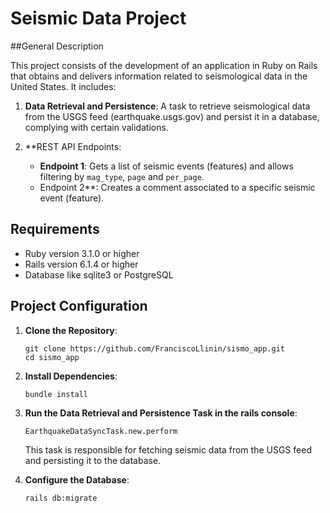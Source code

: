 # Seismic Data Project

##General Description

This project consists of the development of an application in Ruby on Rails that obtains and delivers information related to seismological data in the United States.  It includes:

1. **Data Retrieval and Persistence**: A task to retrieve seismological data from the USGS feed (earthquake.usgs.gov) and persist it in a database, complying with certain validations.

2. **REST API Endpoints:
   - **Endpoint 1**: Gets a list of seismic events (features) and allows filtering by `mag_type`, `page` and `per_page`.
   - Endpoint 2**: Creates a comment associated to a specific seismic event (feature).

## Requirements

* Ruby version 3.1.0 or  higher
* Rails version 6.1.4 or higher
* Database like sqlite3 or PostgreSQL

## Project Configuration

1. **Clone the Repository**:
   ```
   git clone https://github.com/FranciscoLlinin/sismo_app.git
   cd sismo_app
   ```

2. **Install Dependencies**:
   ```
   bundle install
   ```
3. **Run the Data Retrieval and Persistence Task in the rails console**:
   ```
   EarthquakeDataSyncTask.new.perform
   ```
   This task is responsible for fetching seismic data from the USGS feed and persisting it to the database.

4. **Configure the Database**:
   ```
   rails db:migrate
   ```


